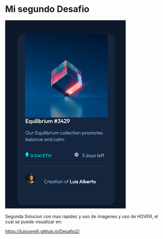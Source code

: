 # Mi segundo Desafio

![Equilibrium](03.png)

Segunda Solucion con mas rapidez y uso de imagenes y uso de HOVER, el cual se puede visualizar en: 


https://luiscerelli.github.io/Desafio2/

